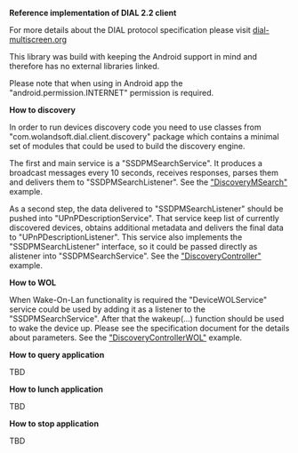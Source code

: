 **Reference implementation of DIAL 2.2 client**

For more details about the DIAL protocol specification please visit [dial-multiscreen.org](http://www.dial-multiscreen.org/)

This library was build with keeping the Android support in mind and therefore has no external libraries linked.

Please note that when using in Android app the "android.permission.INTERNET" permission is required.


**How to discovery**

In order to run devices discovery code you need to use classes from "com.wolandsoft.dial.client.discovery" package which contains a minimal set of modules that could be used to build the discovery engine.

The first and main service is a "SSDPMSearchService".
It produces a broadcast messages every 10 seconds, receives responses, parses them and delivers them to "SSDPMSearchListener".
See the ["DiscoveryMSearch"](https://raw.githubusercontent.com/alexs20/DIAL-reference-client/development/src/example/java/DiscoveryMSearch.java) example.

As a second step, the data delivered to "SSDPMSearchListener" should be pushed into "UPnPDescriptionService".
That service keep list of currently discovered devices, obtains additional metadata and delivers the final data to "UPnPDescriptionListener".
This service also implements the "SSDPMSearchListener" interface, so it could be passed directly as alistener into "SSDPMSearchService".
See the ["DiscoveryController"](https://raw.githubusercontent.com/alexs20/DIAL-reference-client/development/src/example/java/DiscoveryController.java) example.
 
**How to WOL**

When Wake-On-Lan functionality is required the "DeviceWOLService" service could be used by adding it as a listener to the "SSDPMSearchService". After that the wakeup(...) function should be used to wake the device up. Please see the specification document for the details about parameters.
See the ["DiscoveryControllerWOL"](https://github.com/alexs20/DIAL-reference-client/blob/development/src/example/java/DiscoveryControllerWOL.java) example. 

**How to query application**

TBD

**How to lunch application**

TBD

**How to stop application**

TBD
